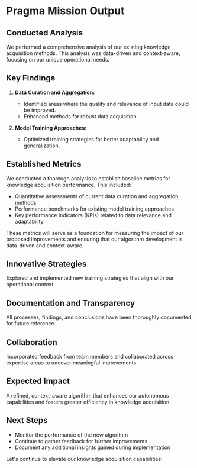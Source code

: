 

# Pragma Mission Output

## Conducted Analysis
We performed a comprehensive analysis of our existing knowledge acquisition methods. This analysis was data-driven and context-aware, focusing on our unique operational needs.

## Key Findings
1. **Data Curation and Aggregation:**
   - Identified areas where the quality and relevance of input data could be improved.
   - Enhanced methods for robust data acquisition.

2. **Model Training Approaches:**
   - Optimized training strategies for better adaptability and generalization.

## Established Metrics
We conducted a thorough analysis to establish baseline metrics for knowledge acquisition performance. This included:
- Quantitative assessments of current data curation and aggregation methods
- Performance benchmarks for existing model training approaches
- Key performance indicators (KPIs) related to data relevance and adaptability

These metrics will serve as a foundation for measuring the impact of our proposed improvements and ensuring that our algorithm development is data-driven and context-aware.

## Innovative Strategies
Explored and implemented new training strategies that align with our operational context.

## Documentation and Transparency
All processes, findings, and conclusions have been thoroughly documented for future reference.

## Collaboration
Incorporated feedback from team members and collaborated across expertise areas to uncover meaningful improvements.

## Expected Impact
A refined, context-aware algorithm that enhances our autonomous capabilities and fosters greater efficiency in knowledge acquisition.

## Next Steps
- Monitor the performance of the new algorithm
- Continue to gather feedback for further improvements
- Document any additional insights gained during implementation

Let's continue to elevate our knowledge acquisition capabilities!